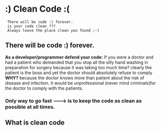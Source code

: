 # :) Clean Code :(
	 There will be code :) forever.
	 is your code clean ???
	 Always leave the place clean you found ;-)


## There will be code :) forever.
**As a developer/programmer defend your code:** If you were a doctor and had a patient who demanded that 
you stop all the silly hand washing in preparation for surgery because it was taking too much time? 
clearly the patient is the boss and yet the doctor should absolutely refuse to comply 
**WHY?** because the doctor knows more than patient about the risk of disease and infection. 
it would be unprofessional (never mind criminals)for the doctor to comply with the patients.

###	Only way to go fast ---> is to keep the code as clean as possible at all times.

##	What is clean code
